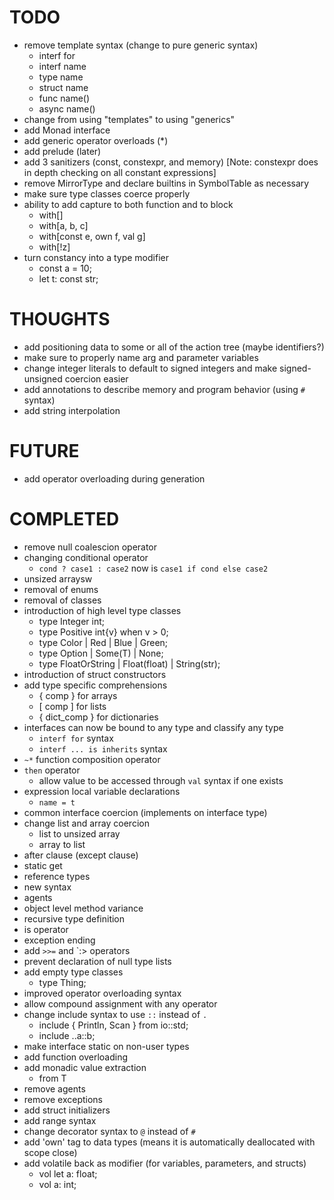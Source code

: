 # TODO

- remove template syntax (change to pure generic syntax)
  * interf<T> for
  * interf name<T>
  * type name<T>
  * struct name<T>
  * func name<T>() 
  * async name<T>()
- change from using "templates" to using "generics"
- add Monad<T> interface
- add generic operator overloads (*)
- add prelude (later)
- add 3 sanitizers (const, constexpr, and memory) [Note: constexpr does in depth checking on all constant expressions]
- remove MirrorType and declare builtins in SymbolTable as necessary
- make sure type classes coerce properly
- ability to add capture to both function and to block
  * with[]
  * with[a, b, c]
  * with[const e, own f, val g]
  * with[!z]
- turn constancy into a type modifier
  * const a = 10;
  * let t: const str;

# THOUGHTS

- add positioning data to some or all of the action tree (maybe identifiers?)
- make sure to properly name arg and parameter variables
- change integer literals to default to signed integers and make signed-unsigned coercion easier
- add annotations to describe memory and program behavior (using `#` syntax)
- add string interpolation

# FUTURE

- add operator overloading during generation

# COMPLETED

- remove null coalescion operator
- changing conditional operator
  * `cond ? case1 : case2` now is `case1 if cond else case2`
- unsized arraysw
- removal of enums
- removal of classes
- introduction of high level type classes
  * type Integer int;
  * type Positive int{v} when v > 0;
  * type Color | Red | Blue | Green;
  * type Option<T> | Some(T) | None;
  * type FloatOrString<T> | Float(float) | String(str);
- introduction of struct constructors
- add type specific comprehensions
  * { comp } for arrays
  * [ comp ] for lists
  * { dict_comp } for dictionaries
- interfaces can now be bound to any type and classify any type
  * `interf for` syntax
  * `interf ... is inherits` syntax
- `~*` function composition operator
- `then` operator
  * allow value to be accessed through `val` syntax if one exists
- expression local variable declarations
  * `name = t`
- common interface coercion (implements on interface type)
- change list and array coercion
  * list to unsized array
  * array to list
- after clause (except clause)
- static get
- reference types
- new syntax
- agents
- object level method variance
- recursive type definition
- is operator
- exception ending
- add `>>=` and `:> operators
- prevent declaration of null type lists
- add empty type classes
  * type Thing;
- improved operator overloading syntax
- allow compound assignment with any operator
- change include syntax to use `::` instead of `.`
  * include { Println, Scan } from io::std;
  * include ..a::b;
- make interface static on non-user types
- add function overloading
- add monadic value extraction
  * from T
- remove agents
- remove exceptions
- add struct initializers
- add range syntax
- change decorator syntax to `@` instead of `#`
- add 'own' tag to data types (means it is automatically deallocated with scope close)
- add volatile back as modifier (for variables, parameters, and structs)
  * vol let a: float;
  * vol a: int;

